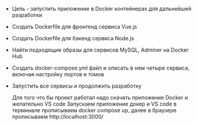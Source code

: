 - Цель - запустить приложение в Docker контейнерах для дальнейшей разработки
- Создать Dockerfile для фронтенд сервиса Vue.js
- Создать Dockerfile для бэкенд сервиса Node.js
- Найти подходящие образы для сервисов MySQL, Adminer на Docker Hub
- Создать docker-compose.yml файл и описать в нем четыре сервиса, включая настройку портов и томов
- Запустить все сервисы и продолжить разработку

  Для того что бы проект работал надо скачать приложение Docker и желательно VS code
  Запускаем приложение докер и VS code в терминале прописываем docker compose up, далее в браузере прописываем http://localhost:3000/
